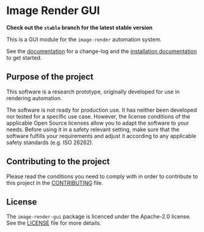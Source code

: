 # Image Render GUI

**Check out the `stable` branch for the latest stable version**

This is a GUI module for the `image-render` automation system.

See the [documentation](https://boschresearch.github.io/image-render-setup/html/index.html) for a change-log and the [installation documentation](https://boschresearch.github.io/image-render-setup/html/setup.html) to get started.

## Purpose of the project

This software is a research prototype, originally developed for use in rendering automation.

The software is not ready for production use. It has neither been developed nor tested for a specific use case. However, the license conditions of the applicable Open Source licenses allow you to adapt the software to your needs. Before using it in a safety relevant setting, make sure that the software fulfills your requirements and adjust it according to any applicable safety standards (e.g. ISO 26262).

## Contributing to the project

Please read the conditions you need to comply with in order to contribute to this project in the [CONTRIBUTING](CONTRIBUTING.md) file. 

## License

The `image-render-gui` package is licenced under the Apache-2.0 license. See the [LICENSE](LICENSE.md) file for more details.

